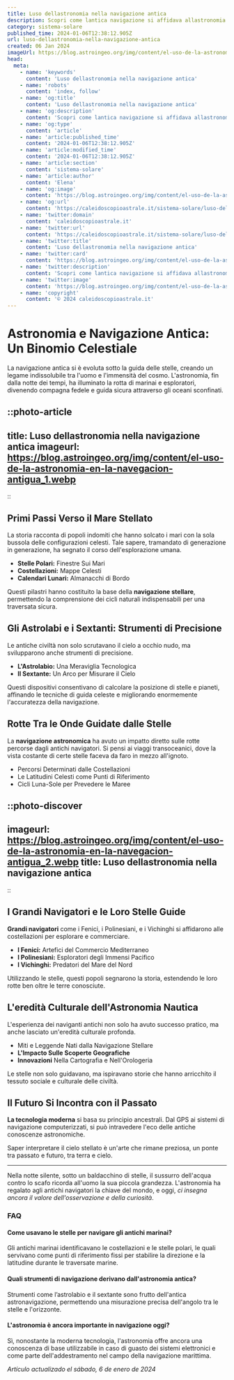 ```yaml
---
title: Luso dellastronomia nella navigazione antica
description: Scopri come lantica navigazione si affidava allastronomia. Tecniche e stelle guide per viaggi senza confini. Esplora il cielo degli antenati.
category: sistema-solare
published_time: 2024-01-06T12:38:12.905Z
url: luso-dellastronomia-nella-navigazione-antica
created: 06 Jan 2024
imageUrl: https://blog.astroingeo.org/img/content/el-uso-de-la-astronomia-en-la-navegacion-antigua_1.webp
head:
  meta:
    - name: 'keywords'
      content: 'Luso dellastronomia nella navigazione antica'
    - name: 'robots'
      content: 'index, follow'
    - name: 'og:title'
      content: 'Luso dellastronomia nella navigazione antica'
    - name: 'og:description'
      content: 'Scopri come lantica navigazione si affidava allastronomia. Tecniche e stelle guide per viaggi senza confini. Esplora il cielo degli antenati.'
    - name: 'og:type'
      content: 'article'
    - name: 'article:published_time'
      content: '2024-01-06T12:38:12.905Z'
    - name: 'article:modified_time'
      content: '2024-01-06T12:38:12.905Z'
    - name: 'article:section'
      content: 'sistema-solare'
    - name: 'article:author'
      content: 'Elena'
    - name: 'og:image'
      content: 'https://blog.astroingeo.org/img/content/el-uso-de-la-astronomia-en-la-navegacion-antigua_1.webp'
    - name: 'og:url'
      content: 'https://caleidoscopioastrale.it/sistema-solare/luso-dellastronomia-nella-navigazione-antica'
    - name: 'twitter:domain'
      content: 'caleidoscopioastrale.it'
    - name: 'twitter:url'
      content: 'https://caleidoscopioastrale.it/sistema-solare/luso-dellastronomia-nella-navigazione-antica'
    - name: 'twitter:title'
      content: 'Luso dellastronomia nella navigazione antica'
    - name: 'twitter:card'
      content: 'https://blog.astroingeo.org/img/content/el-uso-de-la-astronomia-en-la-navegacion-antigua_1.webp'
    - name: 'twitter:description'
      content: 'Scopri come lantica navigazione si affidava allastronomia. Tecniche e stelle guide per viaggi senza confini. Esplora il cielo degli antenati.'
    - name: 'twitter:image'
      content: 'https://blog.astroingeo.org/img/content/el-uso-de-la-astronomia-en-la-navegacion-antigua_1.webp'
    - name: 'copyright'
      content: '© 2024 caleidoscopioastrale.it'
---
```

# **Astronomia e Navigazione Antica: Un Binomio Celestiale**

La navigazione antica si è evoluta sotto la guida delle stelle, creando un legame indissolubile tra l'uomo e l'immensità del cosmo. L'astronomia, fin dalla notte dei tempi, ha illuminato la rotta di marinai e esploratori, divenendo compagna fedele e guida sicura attraverso gli oceani sconfinati.

::photo-article
---
title: Luso dellastronomia nella navigazione antica
imageurl: https://blog.astroingeo.org/img/content/el-uso-de-la-astronomia-en-la-navegacion-antigua_1.webp
---
::

## **Primi Passi Verso il Mare Stellato**

La storia racconta di popoli indomiti che hanno solcato i mari con la sola bussola delle configurazioni celesti. Tale sapere, tramandato di generazione in generazione, ha segnato il corso dell'esplorazione umana.

- **Stelle Polari:** Finestre Sui Mari
- **Costellazioni:** Mappe Celesti
- **Calendari Lunari:** Almanacchi di Bordo

Questi pilastri hanno costituito la base della **navigazione stellare**, permettendo la comprensione dei cicli naturali indispensabili per una traversata sicura.

## **Gli Astrolabi e i Sextanti: Strumenti di Precisione**

Le antiche civiltà non solo scrutavano il cielo a occhio nudo, ma svilupparono anche strumenti di precisione.

- **L'Astrolabio:** Una Meraviglia Tecnologica
- **Il Sextante:** Un Arco per Misurare il Cielo

Questi dispositivi consentivano di calcolare la posizione di stelle e pianeti, affinando le tecniche di guida celeste e migliorando enormemente l'accuratezza della navigazione.

## **Rotte Tra le Onde Guidate dalle Stelle**

La **navigazione astronomica** ha avuto un impatto diretto sulle rotte percorse dagli antichi navigatori. Si pensi ai viaggi transoceanici, dove la vista costante di certe stelle faceva da faro in mezzo all'ignoto.

- Percorsi Determinati dalle Costellazioni
- Le Latitudini Celesti come Punti di Riferimento
- Cicli Luna-Sole per Prevedere le Maree

::photo-discover
---
imageurl: https://blog.astroingeo.org/img/content/el-uso-de-la-astronomia-en-la-navegacion-antigua_2.webp
title: Luso dellastronomia nella navigazione antica
---
::

## **I Grandi Navigatori e le Loro Stelle Guide**

**Grandi navigatori** come i Fenici, i Polinesiani, e i Vichinghi si affidarono alle costellazioni per esplorare e commerciare.

- **I Fenici:** Artefici del Commercio Mediterraneo
- **I Polinesiani:** Esploratori degli Immensi Pacifico
- **I Vichinghi:** Predatori del Mare del Nord

Utilizzando le stelle, questi popoli segnarono la storia, estendendo le loro rotte ben oltre le terre conosciute.

## **L'eredità Culturale dell'Astronomia Nautica**

L'esperienza dei naviganti antichi non solo ha avuto successo pratico, ma anche lasciato un'eredità culturale profonda.

- Miti e Leggende Nati dalla Navigazione Stellare
- **L'Impacto Sulle Scoperte Geografiche**
- **Innovazioni** Nella Cartografia e Nell'Orologeria

Le stelle non solo guidavano, ma ispiravano storie che hanno arricchito il tessuto sociale e culturale delle civiltà.

## **Il Futuro Si Incontra con il Passato**

**La tecnologia moderna** si basa su principio ancestrali. Dal GPS ai sistemi di navigazione computerizzati, si può intravedere l'eco delle antiche conoscenze astronomiche.

Saper interpretare il cielo stellato è un'arte che rimane preziosa, un ponte tra passato e futuro, tra terra e cielo.

---

Nella notte silente, sotto un baldacchino di stelle, il sussurro dell'acqua contro lo scafo ricorda all'uomo la sua piccola grandezza. L'astronomia ha regalato agli antichi navigatori la chiave del mondo, e oggi, *ci insegna ancora il valore dell'osservazione e della curiosità*.

### **FAQ**

#### **Come usavano le stelle per navigare gli antichi marinai?**

Gli antichi marinai identificavano le costellazioni e le stelle polari, le quali servivano come punti di riferimento fissi per stabilire la direzione e la latitudine durante le traversate marine.

#### **Quali strumenti di navigazione derivano dall'astronomia antica?**

Strumenti come l’astrolabio e il sextante sono frutto dell'antica astronavigazione, permettendo una misurazione precisa dell'angolo tra le stelle e l'orizzonte.

#### **L'astronomia è ancora importante in navigazione oggi?**

Sì, nonostante la moderna tecnologia, l'astronomia offre ancora una conoscenza di base utilizzabile in caso di guasto dei sistemi elettronici e come parte dell'addestramento nel campo della navigazione marittima.

_Artículo actualizado el sábado, 6 de enero de 2024_